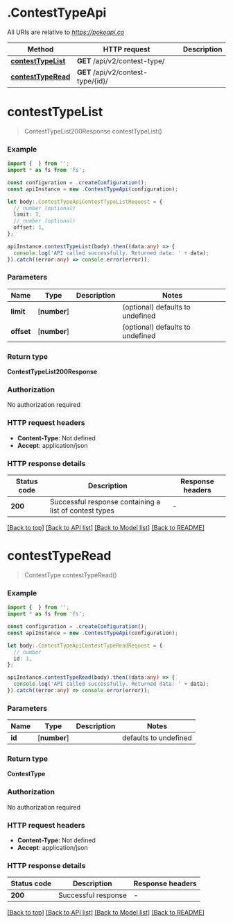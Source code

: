 # .ContestTypeApi

All URIs are relative to *https://pokeapi.co*

Method | HTTP request | Description
------------- | ------------- | -------------
[**contestTypeList**](ContestTypeApi.md#contestTypeList) | **GET** /api/v2/contest-type/ | 
[**contestTypeRead**](ContestTypeApi.md#contestTypeRead) | **GET** /api/v2/contest-type/{id}/ | 


# **contestTypeList**
> ContestTypeList200Response contestTypeList()


### Example


```typescript
import {  } from '';
import * as fs from 'fs';

const configuration = .createConfiguration();
const apiInstance = new .ContestTypeApi(configuration);

let body:.ContestTypeApiContestTypeListRequest = {
  // number (optional)
  limit: 1,
  // number (optional)
  offset: 1,
};

apiInstance.contestTypeList(body).then((data:any) => {
  console.log('API called successfully. Returned data: ' + data);
}).catch((error:any) => console.error(error));
```


### Parameters

Name | Type | Description  | Notes
------------- | ------------- | ------------- | -------------
 **limit** | [**number**] |  | (optional) defaults to undefined
 **offset** | [**number**] |  | (optional) defaults to undefined


### Return type

**ContestTypeList200Response**

### Authorization

No authorization required

### HTTP request headers

 - **Content-Type**: Not defined
 - **Accept**: application/json


### HTTP response details
| Status code | Description | Response headers |
|-------------|-------------|------------------|
**200** | Successful response containing a list of contest types |  -  |

[[Back to top]](#) [[Back to API list]](README.md#documentation-for-api-endpoints) [[Back to Model list]](README.md#documentation-for-models) [[Back to README]](README.md)

# **contestTypeRead**
> ContestType contestTypeRead()


### Example


```typescript
import {  } from '';
import * as fs from 'fs';

const configuration = .createConfiguration();
const apiInstance = new .ContestTypeApi(configuration);

let body:.ContestTypeApiContestTypeReadRequest = {
  // number
  id: 1,
};

apiInstance.contestTypeRead(body).then((data:any) => {
  console.log('API called successfully. Returned data: ' + data);
}).catch((error:any) => console.error(error));
```


### Parameters

Name | Type | Description  | Notes
------------- | ------------- | ------------- | -------------
 **id** | [**number**] |  | defaults to undefined


### Return type

**ContestType**

### Authorization

No authorization required

### HTTP request headers

 - **Content-Type**: Not defined
 - **Accept**: application/json


### HTTP response details
| Status code | Description | Response headers |
|-------------|-------------|------------------|
**200** | Successful response |  -  |

[[Back to top]](#) [[Back to API list]](README.md#documentation-for-api-endpoints) [[Back to Model list]](README.md#documentation-for-models) [[Back to README]](README.md)


